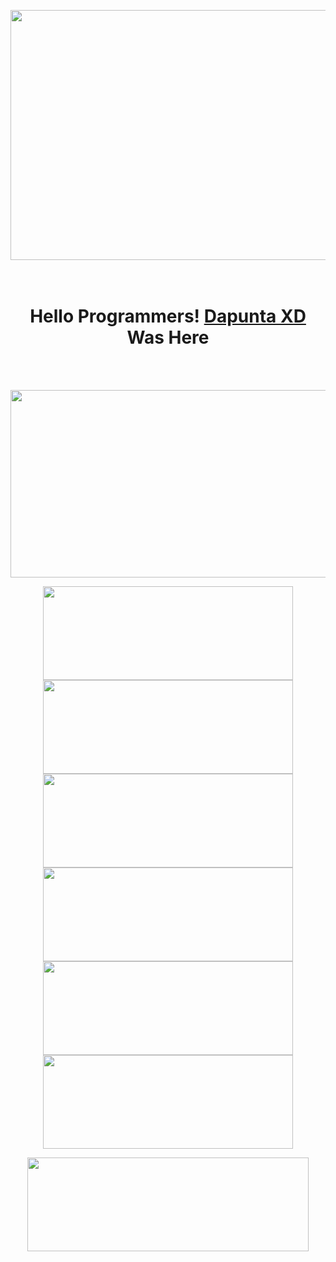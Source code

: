 <p align="center">
  <img width="1000" height="400" src="https://user-images.githubusercontent.com/76211798/110226100-bce80200-7f1e-11eb-9c70-a22a5a7c71d3.jpg">
</p>
<h1 align="center"><br>
  <b>Hello Programmers!<b> <a href="https://www.facebook.com/Dapunta.Khurayra.X" target="blank">Dapunta XD</a> Was Here
</h1><br><br>
<p align="center">
  <img width="800" height="300" src="https://github-readme-stats.vercel.app/api?username=Dapunta&show_icons=true&theme=chartreuse-dark">
</p>
<p align="center">
  <img width="400" height="150" src="https://github-readme-stats.vercel.app/api/pin/?username=Dapunta&repo=premium&theme=chartreuse-dark"> <img width="400" height="150" src="https://github-readme-stats.vercel.app/api/pin/?username=Dapunta&repo=elite&theme=chartreuse-dark">
  <img width="400" height="150" src="https://github-readme-stats.vercel.app/api/pin/?username=Dapunta&repo=fbcrack&theme=chartreuse-dark"> <img width="400" height="150" src="https://github-readme-stats.vercel.app/api/pin/?username=Dapunta&repo=dump&theme=chartreuse-dark">
  <img width="400" height="150" src="https://github-readme-stats.vercel.app/api/pin/?username=Dapunta&repo=fl&theme=chartreuse-dark"> <img width="400" height="150" src="https://github-readme-stats.vercel.app/api/pin/?username=Dapunta&repo=iploc&theme=chartreuse-dark">
    </p>
<p align="center">
  <img width="450" height="150" src="https://github-readme-stats.vercel.app/api/top-langs/?username=Dapunta&layout=compact&theme=chartreuse-dark">
</p>
